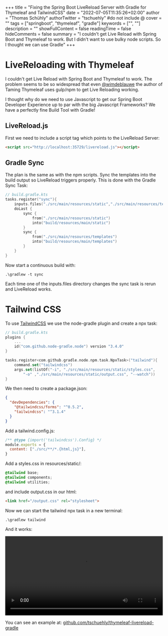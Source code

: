 +++
title = "Fixing the Spring Boot LiveReload Server with Gradle for Thymeleaf and TailwindCSS"
date = "2022-07-05T11:35:26+02:00"
author = "Thomas Schühly"
authorTwitter = "tschuehly" #do not include @
cover = ""
tags = ["springboot", "thymeleaf", "gradle"]
keywords = ["", ""]
description = ""
showFullContent = false
readingTime = false
hideComments = false
summary = "I couldn't get Live Reload with Spring Boot and Thymeleaf to work. But I didn't want to use bulky node scripts. So I thought we can use Gradle"
+++


# LiveReloading with Thymeleaf

I couldn't get Live Reload with Spring Boot and Thymeleaf to work. The problem seems to be so widespread that even [@wimdeblauwe](https://twitter.com/wimdeblauwe) the author of Taming Thymeleaf uses gulp/npm to get Live Reloading working.

I thought why do we need to use Javascript to get our Spring Boot Developer Experience up to par with the big Javascript Frameworks? We have a perfectly fine Build Tool with Gradle!

## LiveReload.js

First we need to include a script tag which points to the LiveReload Server:

```html
<script src="http://localhost:35729/livereload.js"></script>
```
## Gradle Sync

The plan is the same as with the npm scripts. Sync the templates into the build output so LiveReload triggers properly. This is done with the Gradle Sync Task:


````kotlin
// build.gradle.kts
tasks.register("sync"){
	inputs.files("./src/main/resources/static","./src/main/resources/templates",)
	doLast {
		sync {
			from("./src/main/resources/static")
			into("build/resources/main/static")
		}
		sync {
			from("./src/main/resources/templates")
			into("build/resources/main/templates")
		}
	}
}
````

Now start a continuous build with:

````
.\gradlew -t sync
````

Each time one of the inputs.files directory changes the sync task is rerun and LiveReload works.

# Tailwind CSS

To use [TailwindCSS](https://tailwindcss.com/) we use the node-gradle plugin and create a npx task:
````kotlin
// build.gradle.kts
plugins {
    ...
    id("com.github.node-gradle.node") version "3.4.0"
}

tasks.register<com.github.gradle.node.npm.task.NpxTask>("tailwind"){
    command.set("tailwindcss")
    args.set(listOf("-i", "./src/main/resources/static/styles.css",  
        "-o" ,"./src/main/resources/static/output.css", "--watch"))
}
````

We then need to create a package.json:

````json
{
  "devDependencies": {
    "@tailwindcss/forms": "^0.5.2",
    "tailwindcss": "^3.1.4"
  }
}

````

Add a tailwind.config.js:

````javascript
/** @type {import('tailwindcss').Config} */
module.exports = {
  content: ["./src/**/*.{html,js}"],
}

````

Add a styles.css in resources/static/:
````css
@tailwind base;
@tailwind components;
@tailwind utilities;
````
and include output.css in our html:
 
````html
<link href="/output.css" rel="stylesheet">
````

Now we can start the tailwind npx task in a new terminal:

`````
.\gradlew tailwind
`````

And it works:

<video style="width: 100%" controls>
  <source src="https://i.imgur.com/YVudYpn.mp4" type="video/mp4">
</video>

You can see an example at: [github.com/tschuehly/thymeleaf-livereload-gradle](https://github.com/tschuehly/thymeleaf-livereload-gradle)
